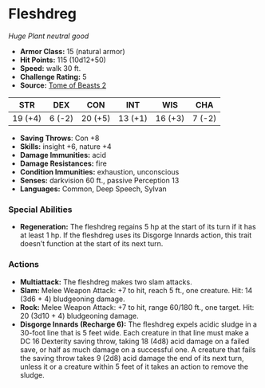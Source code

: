 # Fleshdreg

*Huge* *Plant* *neutral good*

- **Armor Class:** 15 (natural armor)
- **Hit Points:** 115 (10d12+50)
- **Speed:** walk 30 ft.
- **Challenge Rating:** 5
- **Source:** [Tome of Beasts 2](https://koboldpress.com/kpstore/product/tome-of-beasts-2-for-5th-edition/)

| STR | DEX | CON | INT | WIS | CHA |
| --- | --- | --- | --- | --- | --- |
| 19 (+4) | 6 (-2) | 20 (+5) | 13 (+1) | 16 (+3) | 7 (-2) |

- **Saving Throws**: Con +8
- **Skills:** insight +6, nature +4
- **Damage Immunities:** acid
- **Damage Resistances:** fire
- **Condition Immunities:** exhaustion, unconscious
- **Senses:** darkvision 60 ft., passive Perception 13
- **Languages:** Common, Deep Speech, Sylvan
### Special Abilities
- **Regeneration:** The fleshdreg regains 5 hp at the start of its turn if it has at least 1 hp. If the fleshdreg uses its Disgorge Innards action, this trait doesn’t function at the start of its next turn.
### Actions
- **Multiattack:** The fleshdreg makes two slam attacks.
- **Slam:** Melee Weapon Attack: +7 to hit, reach 5 ft., one creature. Hit: 14 (3d6 + 4) bludgeoning damage.
- **Rock:** Melee Weapon Attack: +7 to hit, range 60/180 ft., one target. Hit: 20 (3d10 + 4) bludgeoning damage.
- **Disgorge Innards (Recharge 6):** The fleshdreg expels acidic sludge in a 30-foot line that is 5 feet wide. Each creature in that line must make a DC 16 Dexterity saving throw, taking 18 (4d8) acid damage on a failed save, or half as much damage on a successful one. A creature that fails the saving throw takes 9 (2d8) acid damage the end of its next turn, unless it or a creature within 5 feet of it takes an action to remove the sludge.
